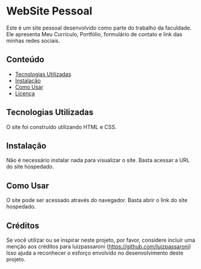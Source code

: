 # WebSite Pessoal

Este é um site pessoal desenvolvido como parte do trabalho da faculdade. Ele apresenta Meu Currículo, Portfólio, formulário de contato e link das minhas redes sociais.

## Conteúdo

- [Tecnologias Utilizadas](#tecnologias-utilizadas)
- [Instalação](#instalação)
- [Como Usar](#como-usar)
- [Licença](#licença)

## Tecnologias Utilizadas

O site foi construído utilizando HTML e CSS.

## Instalação

Não é necessário instalar nada para visualizar o site. Basta acessar a URL do site hospedado.

## Como Usar

O site pode ser acessado através do navegador. Basta abrir o link do site hospedado.


## Créditos

Se você utilizar ou se inspirar neste projeto, por favor, considere incluir uma menção aos créditos para luizpassaroni (https://github.com/luizpassaroni)  Isso ajuda a reconhecer o esforço envolvido no desenvolvimento deste projeto.

